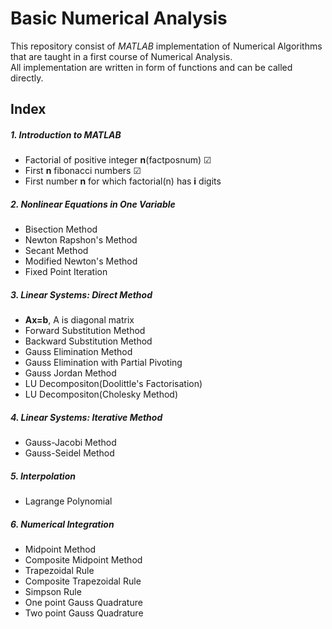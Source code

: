 # Basic Numerical Analysis
This repository consist of *MATLAB* implementation of Numerical Algorithms that are taught in a first course of Numerical Analysis.  
All implementation are written in form of functions and can be called directly.
## Index
##### 1. Introduction to MATLAB
* Factorial of positive integer **n**(factposnum) &#x2611;
* First **n** fibonacci numbers &#x2611;
* First number **n** for which factorial(n) has **i** digits  

##### 2. Nonlinear Equations in One Variable
* Bisection Method
* Newton Rapshon's Method
* Secant Method
* Modified Newton's Method
* Fixed Point Iteration

##### 3. Linear Systems: Direct Method
* **Ax=b**, A is diagonal matrix
* Forward Substitution Method
* Backward Substitution Method
* Gauss Elimination Method
* Gauss Elimination with Partial Pivoting
* Gauss Jordan Method
* LU Decompositon(Doolittle's Factorisation)
* LU Decompositon(Cholesky Method)

##### 4. Linear Systems: Iterative Method
* Gauss-Jacobi Method
* Gauss-Seidel Method

##### 5. Interpolation
* Lagrange Polynomial

##### 6. Numerical Integration
* Midpoint Method
* Composite Midpoint Method
* Trapezoidal Rule
* Composite Trapezoidal Rule
* Simpson Rule
* One point Gauss Quadrature
* Two point Gauss Quadrature

